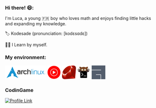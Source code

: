 ### Hi there! 😄:

I'm Luca, a young 🇫🇷 boy who loves math and enjoys finding little hacks and expanding my knowledge.

🏷️ Kodesade (pronunciation: [kodɛsɑdɛ])

👨‍🎓 I Learn by myself.

### My environment:

<img src="./svg/archlinux.svg" height="45px"/> <img src="./svg/ytmusic.svg" height="45px"/> <img src="./svg/ruby.svg" height="45px"/> <img src="./svg/kitty.svg" height="45px"/> <img src="./svg/awesomewm.svg" height="45px"/>

### CodinGame

[![Profile Link](https://static.codingame.com/servlet/fileservlet?id=102373223451105&format=profile_avatar)](https://www.codingame.com/profile/ba4086c40f7b15117e6a7552b3ade7093270194)
